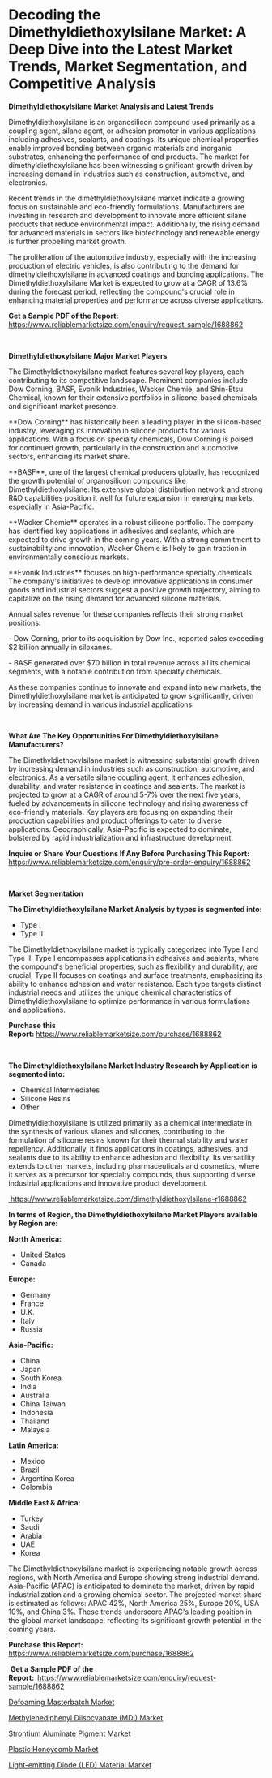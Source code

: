 <p><h1>Decoding the Dimethyldiethoxylsilane Market: A Deep Dive into the Latest Market Trends, Market Segmentation, and Competitive Analysis</h1></p><p><strong>Dimethyldiethoxylsilane Market Analysis and Latest Trends</strong></p>
<p><p>Dimethyldiethoxylsilane is an organosilicon compound used primarily as a coupling agent, silane agent, or adhesion promoter in various applications including adhesives, sealants, and coatings. Its unique chemical properties enable improved bonding between organic materials and inorganic substrates, enhancing the performance of end products. The market for dimethyldiethoxylsilane has been witnessing significant growth driven by increasing demand in industries such as construction, automotive, and electronics.</p><p>Recent trends in the dimethyldiethoxylsilane market indicate a growing focus on sustainable and eco-friendly formulations. Manufacturers are investing in research and development to innovate more efficient silane products that reduce environmental impact. Additionally, the rising demand for advanced materials in sectors like biotechnology and renewable energy is further propelling market growth.</p><p>The proliferation of the automotive industry, especially with the increasing production of electric vehicles, is also contributing to the demand for dimethyldiethoxylsilane in advanced coatings and bonding applications. The Dimethyldiethoxylsilane Market is expected to grow at a CAGR of 13.6% during the forecast period, reflecting the compound's crucial role in enhancing material properties and performance across diverse applications.</p></p>
<p><strong>Get a Sample PDF of the Report:&nbsp;</strong> <a href="https://www.reliablemarketsize.com/enquiry/request-sample/1688862?utm_campaign=1133&utm_medium=2&utm_source=Github&utm_content=ia&utm_term=17102024&utm_id=dimethyldiethoxylsilane">https://www.reliablemarketsize.com/enquiry/request-sample/1688862</a></p>
<p>&nbsp;</p>
<p><strong>Dimethyldiethoxylsilane Major Market Players</strong></p>
<p><p>The Dimethyldiethoxylsilane market features several key players, each contributing to its competitive landscape. Prominent companies include Dow Corning, BASF, Evonik Industries, Wacker Chemie, and Shin-Etsu Chemical, known for their extensive portfolios in silicone-based chemicals and significant market presence.</p><p>**Dow Corning** has historically been a leading player in the silicon-based industry, leveraging its innovation in silicone products for various applications. With a focus on specialty chemicals, Dow Corning is poised for continued growth, particularly in the construction and automotive sectors, enhancing its market share.</p><p>**BASF**, one of the largest chemical producers globally, has recognized the growth potential of organosilicon compounds like Dimethyldiethoxylsilane. Its extensive global distribution network and strong R&D capabilities position it well for future expansion in emerging markets, especially in Asia-Pacific.</p><p>**Wacker Chemie** operates in a robust silicone portfolio. The company has identified key applications in adhesives and sealants, which are expected to drive growth in the coming years. With a strong commitment to sustainability and innovation, Wacker Chemie is likely to gain traction in environmentally conscious markets.</p><p>**Evonik Industries** focuses on high-performance specialty chemicals. The company's initiatives to develop innovative applications in consumer goods and industrial sectors suggest a positive growth trajectory, aiming to capitalize on the rising demand for advanced silicone materials.</p><p>Annual sales revenue for these companies reflects their strong market positions: </p><p>- Dow Corning, prior to its acquisition by Dow Inc., reported sales exceeding $2 billion annually in siloxanes.</p><p>- BASF generated over $70 billion in total revenue across all its chemical segments, with a notable contribution from specialty chemicals.</p><p>As these companies continue to innovate and expand into new markets, the Dimethyldiethoxylsilane market is anticipated to grow significantly, driven by increasing demand in various industrial applications.</p></p>
<p>&nbsp;</p>
<p><strong>What Are The Key Opportunities For Dimethyldiethoxylsilane Manufacturers?</strong></p>
<p><p>The Dimethyldiethoxylsilane market is witnessing substantial growth driven by increasing demand in industries such as construction, automotive, and electronics. As a versatile silane coupling agent, it enhances adhesion, durability, and water resistance in coatings and sealants. The market is projected to grow at a CAGR of around 5-7% over the next five years, fueled by advancements in silicone technology and rising awareness of eco-friendly materials. Key players are focusing on expanding their production capabilities and product offerings to cater to diverse applications. Geographically, Asia-Pacific is expected to dominate, bolstered by rapid industrialization and infrastructure development.</p></p>
<p><strong>Inquire or Share Your Questions If Any Before Purchasing This Report:</strong> <a href="https://www.reliablemarketsize.com/enquiry/pre-order-enquiry/1688862?utm_campaign=1133&utm_medium=2&utm_source=Github&utm_content=ia&utm_term=17102024&utm_id=dimethyldiethoxylsilane">https://www.reliablemarketsize.com/enquiry/pre-order-enquiry/1688862</a></p>
<p>&nbsp;</p>
<p><strong>Market Segmentation</strong></p>
<p><strong>The Dimethyldiethoxylsilane Market Analysis by types is segmented into:</strong></p>
<p><ul><li>Type I</li><li>Type II</li></ul></p>
<p><p>The Dimethyldiethoxylsilane market is typically categorized into Type I and Type II. Type I encompasses applications in adhesives and sealants, where the compound's beneficial properties, such as flexibility and durability, are crucial. Type II focuses on coatings and surface treatments, emphasizing its ability to enhance adhesion and water resistance. Each type targets distinct industrial needs and utilizes the unique chemical characteristics of Dimethyldiethoxylsilane to optimize performance in various formulations and applications.</p></p>
<p><strong>Purchase this Report:&nbsp;</strong><a href="https://www.reliablemarketsize.com/purchase/1688862?utm_campaign=1133&utm_medium=2&utm_source=Github&utm_content=ia&utm_term=17102024&utm_id=dimethyldiethoxylsilane">https://www.reliablemarketsize.com/purchase/1688862</a></p>
<p>&nbsp;</p>
<p><strong>The Dimethyldiethoxylsilane Market Industry Research by Application is segmented into:</strong></p>
<p><ul><li>Chemical Intermediates</li><li>Silicone Resins</li><li>Other</li></ul></p>
<p><p>Dimethyldiethoxylsilane is utilized primarily as a chemical intermediate in the synthesis of various silanes and silicones, contributing to the formulation of silicone resins known for their thermal stability and water repellency. Additionally, it finds applications in coatings, adhesives, and sealants due to its ability to enhance adhesion and flexibility. Its versatility extends to other markets, including pharmaceuticals and cosmetics, where it serves as a precursor for specialty compounds, thus supporting diverse industrial applications and innovative product development.</p></p>
<p><a href="https://www.reliablemarketsize.com/dimethyldiethoxylsilane-r1688862?utm_campaign=1133&utm_medium=2&utm_source=Github&utm_content=ia&utm_term=17102024&utm_id=dimethyldiethoxylsilane">&nbsp;https://www.reliablemarketsize.com/dimethyldiethoxylsilane-r1688862</a></p>
<p><strong>In terms of Region, the Dimethyldiethoxylsilane Market Players available by Region are:</strong></p>
<p>
    <p> <strong> North America: </strong>
        <ul>
            <li>United States</li>
            <li>Canada</li>
        </ul>
        </p> 
    <p> <strong> Europe: </strong>
        <ul>
            <li>Germany</li>
            <li>France</li>
            <li>U.K.</li>
            <li>Italy</li>
            <li>Russia</li>
        </ul>
        </p> 
    <p> <strong> Asia-Pacific: </strong>
        <ul>
            <li>China</li>
            <li>Japan</li>
            <li>South Korea</li>
            <li>India</li>
            <li>Australia</li>
            <li>China Taiwan</li>
            <li>Indonesia</li>
            <li>Thailand</li>
            <li>Malaysia</li>
        </ul>
        </p> 
    <p> <strong> Latin America: </strong>
        <ul>
            <li>Mexico</li>
            <li>Brazil</li>
            <li>Argentina Korea</li>
            <li>Colombia</li>
        </ul>
        </p> 
    <p> <strong> Middle East & Africa: </strong>
        <ul>
            <li>Turkey</li>
            <li>Saudi</li>
            <li>Arabia</li>
            <li>UAE</li>
            <li>Korea</li>
        </ul>
    </p>
    </p>
<p><p>The Dimethyldiethoxylsilane market is experiencing notable growth across regions, with North America and Europe showing strong industrial demand. Asia-Pacific (APAC) is anticipated to dominate the market, driven by rapid industrialization and a growing chemical sector. The projected market share is estimated as follows: APAC 42%, North America 25%, Europe 20%, USA 10%, and China 3%. These trends underscore APAC's leading position in the global market landscape, reflecting its significant growth potential in the coming years.</p></p>
<p><strong>Purchase this Report: </strong><a href="https://www.reliablemarketsize.com/purchase/1688862?utm_campaign=1133&utm_medium=2&utm_source=Github&utm_content=ia&utm_term=17102024&utm_id=dimethyldiethoxylsilane">https://www.reliablemarketsize.com/purchase/1688862</a></p>
<p>&nbsp;<strong>Get a Sample PDF of the Report:&nbsp;&nbsp;</strong><a href="https://www.reliablemarketsize.com/enquiry/request-sample/1688862?utm_campaign=1133&utm_medium=2&utm_source=Github&utm_content=ia&utm_term=17102024&utm_id=dimethyldiethoxylsilane">https://www.reliablemarketsize.com/enquiry/request-sample/1688862</a></p>
<p><strong></strong></p>
<p><p><a href="https://www.linkedin.com/pulse/defoaming-masterbatch-market-outlook-share-analysis-growth-laczc?utm_campaign=1133&utm_medium=2&utm_source=Github&utm_content=ia&utm_term=17102024&utm_id=dimethyldiethoxylsilane">Defoaming Masterbatch Market</a></p><p><a href="https://github.com/phoebe476t/Market-Research-Report-List-1/blob/main/methylenediphenyl-diisocyanate-mdi-market.md?utm_campaign=1133&utm_medium=2&utm_source=Github&utm_content=ia&utm_term=17102024&utm_id=dimethyldiethoxylsilane">Methylenediphenyl Diisocyanate (MDI) Market</a></p><p><a href="https://www.linkedin.com/pulse/strontium-aluminate-pigment-market-revolution-size-share-emerging-fwxcc?utm_campaign=1133&utm_medium=2&utm_source=Github&utm_content=ia&utm_term=17102024&utm_id=dimethyldiethoxylsilane">Strontium Aluminate Pigment Market</a></p><p><a href="https://www.linkedin.com/pulse/global-plastic-honeycomb-market-analysis-trends-forecasts-nbr1c?utm_campaign=1133&utm_medium=2&utm_source=Github&utm_content=ia&utm_term=17102024&utm_id=dimethyldiethoxylsilane">Plastic Honeycomb Market</a></p><p><a href="https://github.com/tomiculnu/Market-Research-Report-List-1/blob/main/light-emitting-diode-led-material-market.md?utm_campaign=1133&utm_medium=2&utm_source=Github&utm_content=ia&utm_term=17102024&utm_id=dimethyldiethoxylsilane">Light-emitting Diode (LED) Material Market</a></p></p>